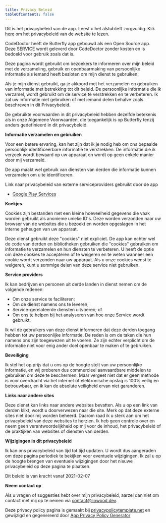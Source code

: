 ```yaml
---
title: Privacy Beleid
tableOfContents: false
---
```


Dit is het privacybeleid van de app. Leest u het alstublieft zorgvuldig.
Klik [here](https://go.linwood.dev/privacybeleid) om het privacybeleid van de website te lezen.

CodeDoctor heeft de Butterfly app gebouwd als een Open Source app. Deze SERVICE wordt geleverd door CodeDoctor zonder kosten en is bedoeld voor gebruik zoals dat is.

Deze pagina wordt gebruikt om bezoekers te informeren over mijn beleid met de verzameling, gebruik en openbaarmaking van persoonlijke informatie als iemand heeft besloten om mijn dienst te gebruiken.

Als je mijn dienst gebruikt, ga je akkoord met het verzamelen en gebruiken van informatie met betrekking tot dit beleid. De persoonlijke informatie die ik verzamel, wordt gebruikt om de service te verstrekken en te verbeteren. Ik zal uw informatie niet gebruiken of met iemand delen behalve zoals beschreven in dit Privacybeleid.

De gebruikte voorwaarden in dit privacybeleid hebben dezelfde betekenis als in onze Algemene Voorwaarden, die toegankelijk is op Butterfly tenzij anders gedefinieerd in dit privacybeleid.

**Informatie verzamelen en gebruiken**

Voor een betere ervaring, kan het zijn dat ik je nodig heb om ons bepaalde persoonlijk identificeerbare informatie te verstrekken. De informatie die ik verzoek wordt bewaard op uw apparaat en wordt op geen enkele manier door mij verzameld.

De app maakt wel gebruik van diensten van derden die informatie kunnen verzamelen om u te identificeren.

Link naar privacybeleid van externe serviceproviders gebruikt door de app

- [Google Play Services](https://www.google.com/policy/privacy/)

**Koekjes**

Cookies zijn bestanden met een kleine hoeveelheid gegevens die vaak worden gebruikt als anonieme unieke ID's. Deze worden verzonden naar uw browser van de websites die u bezoekt en worden opgeslagen in het interne geheugen van uw apparaat.

Deze dienst gebruikt deze "cookies" niet expliciet. De app kan echter wel de code van derden en bibliotheken gebruiken die "cookies" gebruiken om informatie te verzamelen en hun diensten te verbeteren. U heeft de optie om deze cookies te accepteren of te weigeren en te weten wanneer een cookie wordt verzonden naar uw apparaat. Als u onze cookies wenst te weigeren, kunt u sommige delen van deze service niet gebruiken.

**Service providers**

Ik kan bedrijven en personen uit derde landen in dienst nemen om de volgende redenen:

- Om onze service te faciliteren;
- Om de dienst namens ons te leveren;
- Service-gerelateerde diensten uitvoeren; of
- Om ons te helpen bij het analyseren van hoe onze Service wordt gebruikt.

Ik wil de gebruikers van deze dienst informeren dat deze derden toegang hebben tot uw persoonlijke informatie. De reden is om de taken die hun namens ons zijn toegewezen uit te voeren. Ze zijn echter verplicht om de informatie niet voor enig ander doel openbaar te maken of te gebruiken.

**Beveiliging**

Ik stel het op prijs dat u ons op de hoogte stelt van uw persoonlijke informatie, en wij proberen dus commercieel aanvaardbare middelen te gebruiken om deze te beschermen. Maar vergeet niet dat er geen methode is voor overdracht via het internet of elektronische opslag is 100% veilig en betrouwbaar, en ik kan de absolute veiligheid ervan niet garanderen.

**Links naar andere sites**

Deze dienst kan links naar andere websites bevatten. Als u op een link van derden klikt, wordt u doorverwezen naar die site. Merk op dat deze externe sites niet door mij worden beheerd. Daarom raad ik u sterk aan om het privacybeleid van deze websites te herzien. Ik heb geen controle over en neem geen verantwoordelijkheid op mij voor de inhoud, het privacybeleid of de praktijken van websites of diensten van derden.

**Wijzigingen in dit privacybeleid**

Ik kan ons privacybeleid van tijd tot tijd updaten. U wordt dus aangeraden om deze pagina periodiek te bekijken voor eventuele wijzigingen. Ik zal u op de hoogte brengen van eventuele wijzigingen door het nieuwe privacybeleid op deze pagina te plaatsen.

Dit beleid is van kracht vanaf 2021-02-07

**Neem contact op**

Als u vragen of suggesties hebt over mijn privacybeleid, aarzel dan niet om contact met mij op te nemen via contact@linwood.dev.

Deze privacy policy pagina is gemaakt bij [privacypolicytemplate.net](https://privacypolicytemplate.net) en
gewijzigd en gegenereerd door [App Privacy Policy Generator](https://app-privacy-policy-generator.nisrulz.com/)
